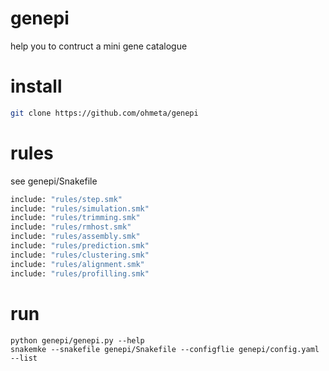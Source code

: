 # genepi
help you to contruct a mini gene catalogue

# install
```bash
git clone https://github.com/ohmeta/genepi
```
# rules
see genepi/Snakefile
```python
include: "rules/step.smk"
include: "rules/simulation.smk"
include: "rules/trimming.smk"
include: "rules/rmhost.smk"
include: "rules/assembly.smk"
include: "rules/prediction.smk"
include: "rules/clustering.smk"
include: "rules/alignment.smk"
include: "rules/profilling.smk"
```

# run
```
python genepi/genepi.py --help
snakemke --snakefile genepi/Snakefile --configflie genepi/config.yaml --list
```
